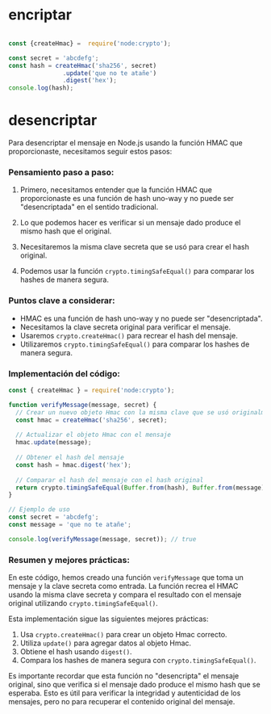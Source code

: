 # encriptar
```js 

const {createHmac} =  require('node:crypto');

const secret = 'abcdefg';
const hash = createHmac('sha256', secret)
               .update('que no te atañe')
               .digest('hex');
console.log(hash);
```


# desencriptar
Para desencriptar el mensaje en Node.js usando la función HMAC que proporcionaste, necesitamos seguir estos pasos:

### Pensamiento paso a paso:

1. Primero, necesitamos entender que la función HMAC que proporcionaste es una función de hash uno-way y no puede ser "desencriptada" en el sentido tradicional.

2. Lo que podemos hacer es verificar si un mensaje dado produce el mismo hash que el original.

3. Necesitaremos la misma clave secreta que se usó para crear el hash original.

4. Podemos usar la función `crypto.timingSafeEqual()` para comparar los hashes de manera segura.

### Puntos clave a considerar:

- HMAC es una función de hash uno-way y no puede ser "desencriptada".
- Necesitamos la clave secreta original para verificar el mensaje.
- Usaremos `crypto.createHmac()` para recrear el hash del mensaje.
- Utilizaremos `crypto.timingSafeEqual()` para comparar los hashes de manera segura.

### Implementación del código:

```javascript
const { createHmac } = require('node:crypto');

function verifyMessage(message, secret) {
  // Crear un nuevo objeto Hmac con la misma clave que se usó originalmente
  const hmac = createHmac('sha256', secret);
  
  // Actualizar el objeto Hmac con el mensaje
  hmac.update(message);
  
  // Obtener el hash del mensaje
  const hash = hmac.digest('hex');
  
  // Comparar el hash del mensaje con el hash original
  return crypto.timingSafeEqual(Buffer.from(hash), Buffer.from(message));
}

// Ejemplo de uso
const secret = 'abcdefg';
const message = 'que no te atañe';

console.log(verifyMessage(message, secret)); // true
```

### Resumen y mejores prácticas:

En este código, hemos creado una función `verifyMessage` que toma un mensaje y la clave secreta como entrada. La función recrea el HMAC usando la misma clave secreta y compara el resultado con el mensaje original utilizando `crypto.timingSafeEqual()`.

Esta implementación sigue las siguientes mejores prácticas:

1. Usa `crypto.createHmac()` para crear un objeto Hmac correcto.
2. Utiliza `update()` para agregar datos al objeto Hmac.
3. Obtiene el hash usando `digest()`.
4. Compara los hashes de manera segura con `crypto.timingSafeEqual()`.

Es importante recordar que esta función no "desencripta" el mensaje original, sino que verifica si el mensaje dado produce el mismo hash que se esperaba. Esto es útil para verificar la integridad y autenticidad de los mensajes, pero no para recuperar el contenido original del mensaje.

